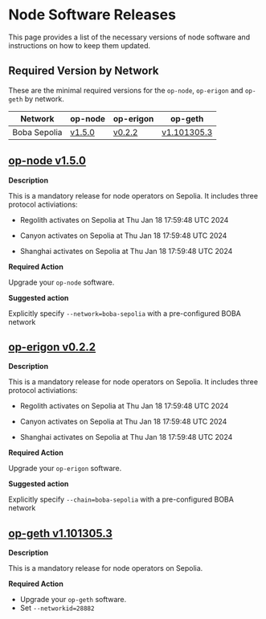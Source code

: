 # Node Software Releases

This page provides a list of the necessary versions of node software and instructions on how to keep them updated.

## Required Version by Network

These are the minimal required versions for the `op-node`, `op-erigon` and `op-geth` by network.

| Network      | op-node                                                      | op-erigon                                                    | op-geth                                                      |
| ------------ | ------------------------------------------------------------ | ------------------------------------------------------------ | ------------------------------------------------------------ |
| Boba Sepolia | [v1.5.0](https://github.com/bobanetwork/v3-anchorage/releases/tag/op-node%2Fv1.5.0) | [v0.2.2](https://github.com/bobanetwork/v3-erigon/releases/tag/v0.2.2) | [v1.101305.3](https://github.com/ethereum-optimism/op-geth/releases/tag/v1.101305.3) |

## [op-node v1.5.0](https://github.com/bobanetwork/v3-anchorage/releases/tag/op-node%2Fv1.5.0)

**Description**

This is a mandatory release for node operators on Sepolia. It includes three protocol activiations:

* Regolith activates on Sepolia at Thu Jan 18 17:59:48 UTC 2024

* Canyon activates on Sepolia at Thu Jan 18 17:59:48 UTC 2024
* Shanghai activates on Sepolia at Thu Jan 18 17:59:48 UTC 2024

**Required Action**

Upgrade your `op-node` software.

**Suggested action**

Explicitly specify `--network=boba-sepolia` with a pre-configured BOBA network

## [op-erigon v0.2.2](https://github.com/bobanetwork/v3-erigon/releases/tag/v0.2.2)

**Description**

This is a mandatory release for node operators on Sepolia. It includes three protocol activiations:

* Regolith activates on Sepolia at Thu Jan 18 17:59:48 UTC 2024

* Canyon activates on Sepolia at Thu Jan 18 17:59:48 UTC 2024
* Shanghai activates on Sepolia at Thu Jan 18 17:59:48 UTC 2024

**Required Action**

Upgrade your `op-erigon` software.

**Suggested action**

Explicitly specify `--chain=boba-sepolia` with a pre-configured BOBA network

## [op-geth v1.101305.3](https://github.com/ethereum-optimism/op-geth/releases/tag/v1.101305.3)

**Description**

This is a mandatory release for node operators on Sepolia.

**Required Action**

* Upgrade your `op-geth` software.
* Set `--networkid=28882`
